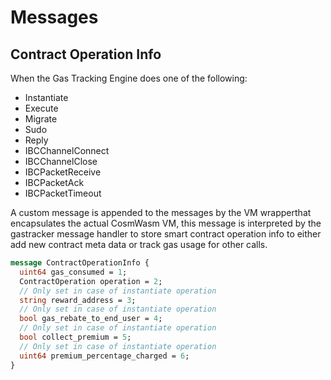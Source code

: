 # Messages

## Contract Operation Info

When the Gas Tracking Engine does one of the following:
- Instantiate
- Execute
- Migrate
- Sudo 
- Reply 
- IBCChannelConnect
- IBCChannelClose
- IBCPacketReceive
- IBCPacketAck
- IBCPacketTimeout

A custom message is appended to the messages by the VM wrapperthat encapsulates the actual CosmWasm VM, this message is interpreted by the gastracker message handler to store smart contract operation info to either add new contract meta data or track gas usage for other calls. 

```proto
message ContractOperationInfo {
  uint64 gas_consumed = 1;
  ContractOperation operation = 2;
  // Only set in case of instantiate operation
  string reward_address = 3;
  // Only set in case of instantiate operation
  bool gas_rebate_to_end_user = 4;
  // Only set in case of instantiate operation
  bool collect_premium = 5;
  // Only set in case of instantiate operation
  uint64 premium_percentage_charged = 6;
}
```
